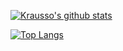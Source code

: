 [![Krausso's github stats](https://github-readme-stats.vercel.app/api?username=Krausso&count_private=true&show_icons=true&theme=react)](https://github.com/anuraghazra/github-readme-stats)

[![Top Langs](https://github-readme-stats.vercel.app/api/top-langs/?username=Krausso)](https://github.com/anuraghazra/github-readme-stats)
